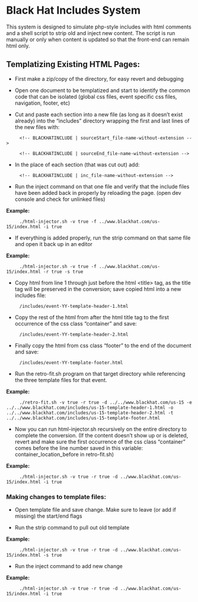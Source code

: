 # Black Hat Includes System
This system is designed to simulate php-style includes with html comments and a shell script to strip old and inject new content. The script is run manually or only when content is updated so that the front-end can remain html only. 

## Templatizing Existing HTML Pages:

- First make a zip/copy of the directory, for easy revert and debugging

- Open one document to be templatized and start to identify the common code that can be isolated (global css files, event specific css files, navigation, footer, etc)

- Cut and paste each section into a new file (as long as it doesn’t exist already) into the “includes” directory wrapping the first and last lines of the new files with:

```
     <!-- BLACKHATINCLUDE | sourceStart_file-name-without-extension -->
```

```
     <!-- BLACKHATINCLUDE | sourceEnd_file-name-without-extension -->
```

- In the place of each section (that was cut out) add:

```
     <!-- BLACKHATINCLUDE | inc_file-name-without-extension -->
```

- Run the inject command on that one file and verify that the include files have been added back in properly by reloading the page. (open dev console and check for unlinked files) 

**Example:**

```
     ./html-injector.sh -v true -f ../www.blackhat.com/us-15/index.html -i true
```

- If everything is added properly, run the strip command on that same file and open it back up in an editor 

**Example:**

```
     ./html-injector.sh -v true -f ../www.blackhat.com/us-15/index.html -r true -s true
```


- Copy html from line 1 through just before the html &lt;title&gt; tag, as the title tag will be preserved in the conversion; save copied html into a new includes file:

```
     /includes/event-YY-template-header-1.html
```

- Copy the rest of the html from after the html title tag to the first occurrence of the css class “container” and save:

```
     /includes/event-YY-template-header-2.html
```

- Finally copy the html from css class “footer” to the end of the document and save:

```
     /includes/event-YY-template-footer.html
```

- Run the retro-fit.sh program on that target directory while referencing the three template files for that event. 

**Example:**

```
     ./retro-fit.sh -v true -r true -d ../../www.blackhat.com/us-15 -e ../../www.blackhat.com/includes/us-15-template-header-1.html -o ../../www.blackhat.com/includes/us-15-template-header-2.html -t ../../www.blackhat.com/includes/us-15-template-footer.html
```
     
- Now you can run html-injector.sh recursively on the entire directory to complete the conversion. (If the content doesn’t show up or is deleted, revert and make sure the first occurrence of the css class “container” comes before the line number saved in this variable: container_location_before in retro-fit.sh) 

**Example:**

```
     ./html-injector.sh -v true -r true -d ../www.blackhat.com/us-15/index.html -i true
```




### Making changes to template files:
- Open template file and save change. Make sure to leave (or add if missing) the start/end flags

- Run the strip command to pull out old template 

**Example:**

```
     ./html-injector.sh -v true -r true -d ../www.blackhat.com/us-15/index.html -s true
```

- Run the inject command to add new change 

**Example:**

```
     ./html-injector.sh -v true -r true -d ../www.blackhat.com/us-15/index.html -i true
```



